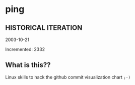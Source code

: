 # ping

## HISTORICAL ITERATION
2003-10-21

Incremented: 2332

## What is this?? 
Linux skills to hack the github commit visualization chart `;-)`
